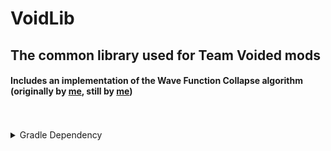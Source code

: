 # VoidLib

## The common library used for Team Voided mods
#### Includes an implementation of the Wave Function Collapse algorithm (originally by [me](https://github.com/BrokenFuse), still by [me](https://github.com/BrokenFuse))

<br>
<br>

<details>
<summary>Gradle Dependency</summary>

```kotlin
repositiories {
    maven("https://maven.brokenfuse.me/releases")
}
```

```kotlin
dependencies {
    modImplementation("org.team.voided:voidlib:${project.properties["voidlib_version"]}")
    //latest 1.2.0+1.19.2
}
```

<h3>For usage details goto the wiki!!</h3>
</details>
